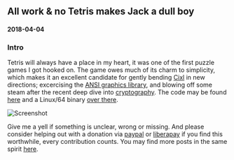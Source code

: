 ## All work & no Tetris makes Jack a dull boy
#### 2018-04-04

### Intro
Tetris will always have a place in my heart, it was one of the first puzzle games I got hooked on. The game owes much of its charm to simplicity, which makes it an excellent candidate for gently bending [Cixl](https://github.com/basic-gongfu/cixl) in new directions; excercising the [ANSI graphics library](https://github.com/basic-gongfu/cixl/blob/master/examples/ansi.cx), and blowing off some steam after the recent deep dive into [cryptography](https://github.com/basic-gongfu/cixl/blob/master/devlog/turn_on_plugin_encrypt.md). The code may be found [here](https://github.com/basic-gongfu/cixl/blob/master/examples/cixtris.cx) and a Linux/64 binary [over there](https://github.com/basic-gongfu/cxbin/tree/master/linux64).

![Screenshot](https://raw.github.com/basic-gongfu/cixl/master/devlog/cixtris.png)

Give me a yell if something is unclear, wrong or missing. And please consider helping out with a donation via [paypal](https://paypal.me/basicgongfu) or [liberapay](https://liberapay.com/basic-gongfu/donate) if you find this worthwhile, every contribution counts. You may find more posts in the same spirit [here](https://github.com/basic-gongfu/cixl/tree/master/devlog).